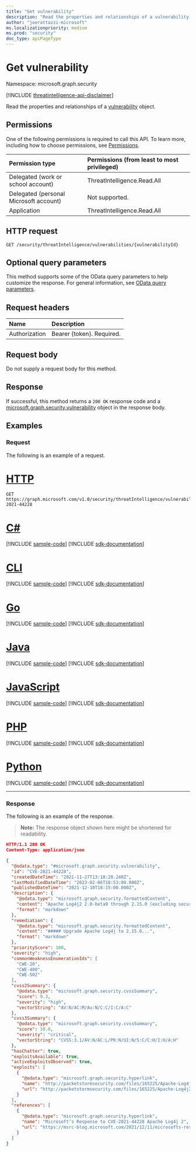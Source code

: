 ```yaml
---
title: "Get vulnerability"
description: "Read the properties and relationships of a vulnerability object."
author: "joerattazzi-microsoft"
ms.localizationpriority: medium
ms.prod: "security"
doc_type: apiPageType
---
```


# Get vulnerability

Namespace: microsoft.graph.security

[!INCLUDE [threatintelligence-api-disclaimer](../../includes/threatintelligence-api-disclaimer.md)]

Read the properties and relationships of a [vulnerability](../resources/security-vulnerability.md) object.

## Permissions

One of the following permissions is required to call this API. To learn more, including how to choose permissions, see [Permissions](/graph/permissions-reference).

| Permission type                        | Permissions (from least to most privileged) |
| :------------------------------------- | :------------------------------------------ |
| Delegated (work or school account)     | ThreatIntelligence.Read.All                 |
| Delegated (personal Microsoft account) | Not supported.                              |
| Application                            | ThreatIntelligence.Read.All                 |

## HTTP request

<!-- {
  "blockType": "ignored"
}
-->

```http
GET /security/threatIntelligence/vulnerabilities/{vulnerabilityId}
```

## Optional query parameters

This method supports some of the OData query parameters to help customize the response. For general information, see [OData query parameters](/graph/query-parameters).

## Request headers

| Name          | Description               |
| :------------ | :------------------------ |
| Authorization | Bearer {token}. Required. |

## Request body

Do not supply a request body for this method.

## Response

If successful, this method returns a `200 OK` response code and a [microsoft.graph.security.vulnerability](../resources/security-vulnerability.md) object in the response body.

## Examples

### Request

The following is an example of a request.

# [HTTP](#tab/http)
<!-- {
  "blockType": "request",
  "name": "get_vulnerability",
  "sampleKeys": ["CVE-2021-44228"]
}
-->

```msgraph-interactive
GET https://graph.microsoft.com/v1.0/security/threatIntelligence/vulnerabilities/CVE-2021-44228
```

# [C#](#tab/csharp)
[!INCLUDE [sample-code](../includes/snippets/csharp/get-vulnerability-csharp-snippets.md)]
[!INCLUDE [sdk-documentation](../includes/snippets/snippets-sdk-documentation-link.md)]

# [CLI](#tab/cli)
[!INCLUDE [sample-code](../includes/snippets/cli/get-vulnerability-cli-snippets.md)]
[!INCLUDE [sdk-documentation](../includes/snippets/snippets-sdk-documentation-link.md)]

# [Go](#tab/go)
[!INCLUDE [sample-code](../includes/snippets/go/get-vulnerability-go-snippets.md)]
[!INCLUDE [sdk-documentation](../includes/snippets/snippets-sdk-documentation-link.md)]

# [Java](#tab/java)
[!INCLUDE [sample-code](../includes/snippets/java/get-vulnerability-java-snippets.md)]
[!INCLUDE [sdk-documentation](../includes/snippets/snippets-sdk-documentation-link.md)]

# [JavaScript](#tab/javascript)
[!INCLUDE [sample-code](../includes/snippets/javascript/get-vulnerability-javascript-snippets.md)]
[!INCLUDE [sdk-documentation](../includes/snippets/snippets-sdk-documentation-link.md)]

# [PHP](#tab/php)
[!INCLUDE [sample-code](../includes/snippets/php/get-vulnerability-php-snippets.md)]
[!INCLUDE [sdk-documentation](../includes/snippets/snippets-sdk-documentation-link.md)]

# [Python](#tab/python)
[!INCLUDE [sample-code](../includes/snippets/python/get-vulnerability-python-snippets.md)]
[!INCLUDE [sdk-documentation](../includes/snippets/snippets-sdk-documentation-link.md)]

---

### Response

The following is an example of the response.

> **Note:** The response object shown here might be shortened for readability.

<!-- {
  "blockType": "response",
  "truncated": true,
  "@odata.type": "microsoft.graph.security.vulnerability"
}
-->

```json
HTTP/1.1 200 OK
Content-Type: application/json

{
  "@odata.type": "#microsoft.graph.security.vulnerability",
  "id": "CVE-2021-44228",
  "createdDateTime": "2021-11-27T13:18:28.240Z",
  "lastModifiedDateTime": "2023-02-06T18:53:00.000Z",
  "publishedDateTime": "2021-12-10T18:15:00.000Z",
  "description": {
    "@odata.type": "microsoft.graph.security.formattedContent",
    "content": "Apache Log4j2 2.0-beta9 through 2.15.0 (excluding security releases 2.12.2, 2.12.3, and 2.3.1) JNDI features used in configuration, log messages, and parameters do not protect against attacker controlled LDAP and other JNDI related endpoints...",
    "format": "markdown"
  },
  "remediation": {
    "@odata.type": "microsoft.graph.security.formattedContent",
    "content": "##### Upgrade Apache Log4j to 2.15.0...",
    "format": "markdown"
  },
  "priorityScore": 100,
  "severity": "high",
  "commonWeaknessEnumerationIds": [
    "CWE-20",
    "CWE-400",
    "CWE-502"
  ],
  "cvss2Summary": {
    "@odata.type": "microsoft.graph.security.cvssSummary",
    "score": 9.3,
    "severity": "high",
    "vectorString": "AV:N/AC:M/Au:N/C:C/I:C/A:C"
  },
  "cvss3Summary": {
    "@odata.type": "microsoft.graph.security.cvssSummary",
    "score": 10.0,
    "severity": "critical",
    "vectorString": "CVSS:3.1/AV:N/AC:L/PR:N/UI:N/S:C/C:H/I:H/A:H"
  },
  "hasChatter": true,
  "exploitsAvailable": true,
  "activeExploitsObserved": true,
  "exploits": [
    {
      "@odata.type": "microsoft.graph.security.hyperlink",
      "name": "http://packetstormsecurity.com/files/165225/Apache-Log4j2-2.14.1-Remote-Code-Execution.html",
      "url": "http://packetstormsecurity.com/files/165225/Apache-Log4j2-2.14.1-Remote-Code-Execution.html"
    }
  ],
  "references": [
    {
      "@odata.type": "microsoft.graph.security.hyperlink",
      "name": "Microsoft’s Response to CVE-2021-44228 Apache Log4j 2",
      "url": "https://msrc-blog.microsoft.com/2021/12/11/microsofts-response-to-cve-2021-44228-apache-log4j2/",
    }
  ]
}
```
